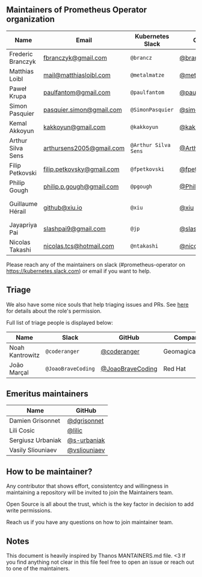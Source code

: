 ## Maintainers of Prometheus Operator organization

| Name              | Email                     | Kubernetes Slack     | GitHub                                               | Company                        |
|-------------------|---------------------------|----------------------|------------------------------------------------------|--------------------------------|
| Frederic Branczyk | fbranczyk@gmail.com       | `@brancz`            | [@brancz](https://github.com/brancz)                 | Polar Signals                  |
| Matthias Loibl    | mail@matthiasloibl.com    | `@metalmatze`        | [@metalmatze](https://github.com/metalmatze)         | Polar Signals                  |
| Paweł Krupa       | paulfantom@gmail.com      | `@paulfantom`        | [@paulfantom](https://github.com/paulfantom)         | AVSystem                       |
| Simon Pasquier    | pasquier.simon@gmail.com  | `@SimonPasquier`     | [@simonpasquier](https://github.com/simonpasquier)   | Red Hat                        |
| Kemal Akkoyun     | kakkoyun@gmail.com        | `@kakkoyun`          | [@kakkoyun](https://github.com/kakkoyun)             | Polar Signals                  |
| Arthur Silva Sens | arthursens2005@gmail.com  | `@Arthur Silva Sens` | [@ArthurSens](https://github.com/ArthurSens)         | Coralogix                      |
| Filip Petkovski   | filip.petkovsky@gmail.com | `@fpetkovski`        | [@fpetkovski](https://github.com/fpetkovski)         | Red Hat                        |
| Philip Gough      | philip.p.gough@gmail.com  | `@pgough`            | [@PhilipGough](https://github.com/PhilipGough)       | Red Hat                        |
| Guillaume Hérail  | github@xiu.io             | `@xiu`               | [@xiu](https://github.com/xiu)                       | Sony Interactive Entertainment |
| Jayapriya Pai     | slashpai9@gmail.com       | `@jp`                | [@slashpai](https://github.com/slashpai)             | Red Hat                        |
| Nicolas Takashi   | nicolas.tcs@hotmail.com   | `@ntakashi`          | [@nicolastakashi](https://github.com/nicolastakashi) | Coralogix                      |

Please reach any of the maintainers on slack (#prometheus-operator on https://kubernetes.slack.com) or email if you want to help.

## Triage

We also have some nice souls that help triaging issues and PRs. See [here](https://docs.github.com/en/articles/repository-permission-levels-for-an-organization#permission-levels-for-repositories-owned-by-an-organization) for details about the role's permission.

Full list of triage people is displayed below:

| Name            | Slack              | GitHub                                                 | Company         |
|-----------------|--------------------|--------------------------------------------------------|-----------------|
| Noah Kantrowitz | `@coderanger`      | [@coderanger](https://github.com/coderanger)           | Geomagical/IKEA |
| João Marçal     | `@JoaoBraveCoding` | [@JoaoBraveCoding](https://github.com/JoaoBraveCoding) | Red Hat         |

## Emeritus maintainers

| Name              | GitHub                                         |
|-------------------|------------------------------------------------|
| Damien Grisonnet  | [@dgrisonnet](https://github.com/dgrisonnet)   |
| Lili Cosic        | [@lilic](https://github.com/lilic)             |
| Sergiusz Urbaniak | [@s-urbaniak](https://github.com/s-urbaniak)   |
| Vasily Sliouniaev | [@vsliouniaev](https://github.com/vsliouniaev) |

## How to be maintainer?

Any contributor that shows effort, consistentcy and willingness in maintaining a repository will be invited to join the Maintainers team.

Open Source is all about the trust, which is the key factor in decision to add write permissions.

Reach us if you have any questions on how to join maintainer team.

## Notes

This document is heavily inspired by Thanos MANTAINERS.md file. <3
If you find anything not clear in this file feel free to open an issue or reach out to one of the maintainers.
